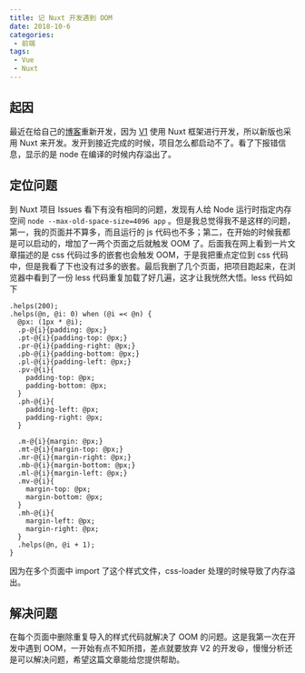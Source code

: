 ```yaml
---
title: 记 Nuxt 开发遇到 OOM
date: 2018-10-6
categories:
 - 前端
tags:
 - Vue
 - Nuxt
---
```


## 起因

最近在给自己的[博客](http://feiben.xyz)重新开发，因为 [V1](http://feiben.xyz/v1/)  使用 Nuxt 框架进行开发，所以新版也采用 Nuxt 来开发。发开到接近完成的时候，项目怎么都启动不了。看了下报错信息，显示的是 node 在编译的时候内存溢出了。

## 定位问题

到 Nuxt 项目 Issues 看下有没有相同的问题，发现有人给 Node 运行时指定内存空间 `node --max-old-space-size=4096 app` 。但是我总觉得我不是这样的问题，第一，我的页面并不算多，而且运行的 js 代码也不多；第二，在开始的时候我都是可以启动的，增加了一两个页面之后就触发 OOM 了。后面我在网上看到一片文章描述的是 css 代码过多的嵌套也会触发 OOM，于是我把重点定位到 css 代码中，但是我看了下也没有过多的嵌套。最后我删了几个页面，把项目跑起来，在浏览器中看到了一份 less 代码重复加载了好几遍，这才让我恍然大悟。less 代码如下

```less
.helps(200);
.helps(@n, @i: 0) when (@i =< @n) {
  @px: (1px * @i);
  .p-@{i}{padding: @px;}
  .pt-@{i}{padding-top: @px;}
  .pr-@{i}{padding-right: @px;}
  .pb-@{i}{padding-bottom: @px;}
  .pl-@{i}{padding-left: @px;}
  .pv-@{i}{
    padding-top: @px;
    padding-bottom: @px;
  }
  .ph-@{i}{
    padding-left: @px;
    padding-right: @px;
  }

  .m-@{i}{margin: @px;}
  .mt-@{i}{margin-top: @px;}
  .mr-@{i}{margin-right: @px;}
  .mb-@{i}{margin-bottom: @px;}
  .ml-@{i}{margin-left: @px;}
  .mv-@{i}{
    margin-top: @px;
    margin-bottom: @px;
  }
  .mh-@{i}{
    margin-left: @px;
    margin-right: @px;
  }
  .helps(@n, @i + 1);
}
```

因为在多个页面中 import 了这个样式文件，css-loader 处理的时候导致了内存溢出。

## 解决问题

在每个页面中删除重复导入的样式代码就解决了 OOM 的问题。这是我第一次在开发中遇到 OOM，一开始有点不知所措，差点就要放弃 V2 的开发:laughing:，慢慢分析还是可以解决问题，希望这篇文章能给您提供帮助。
